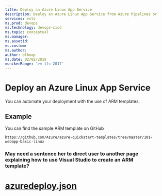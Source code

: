 ```yaml
---
title: Deploy an Azure Linux App Service
description: Deploy an Azure Linux App Service from Azure Pipelines or TFS
services: vsts
ms.prod: devops
ms.technology: devops-cicd
ms.topic: conceptual
ms.manager: 
ms.assetid:
ms.custom: 
ms.author: 
author: blhoop
ms.date: 02/02/2019
monikerRange: '>= tfs-2017'
---
```


# Deploy an Azure Linux App Service 

You can automate your deployment with the use of ARM templates.


## Example
You can find the sample ARM template on GitHub
````
https://github.com/Azure/azure-quickstart-templates/tree/master/101-webapp-basic-linux
````
### May need a sentence her to direct user to another page explaining how to use Visual Studio to create an ARM template?

# [azuredeploy.json](#tab/azuredeploy.json)